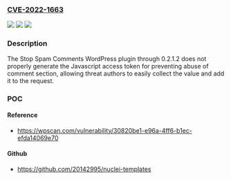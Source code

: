 ### [CVE-2022-1663](https://cve.mitre.org/cgi-bin/cvename.cgi?name=CVE-2022-1663)
![](https://img.shields.io/static/v1?label=Product&message=Stop%20Spam%20Comments&color=blue)
![](https://img.shields.io/static/v1?label=Version&message=0.2.1.2%3C%3D%200.2.1.2%20&color=brighgreen)
![](https://img.shields.io/static/v1?label=Vulnerability&message=CWE-200%20Information%20Exposure&color=brighgreen)

### Description

The Stop Spam Comments WordPress plugin through 0.2.1.2 does not properly generate the Javascript access token for preventing abuse of comment section, allowing threat authors to easily collect the value and add it to the request.

### POC

#### Reference
- https://wpscan.com/vulnerability/30820be1-e96a-4ff6-b1ec-efda14069e70

#### Github
- https://github.com/20142995/nuclei-templates

